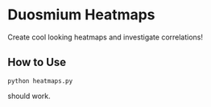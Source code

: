 # Duosmium Heatmaps

Create cool looking heatmaps and investigate correlations!

## How to Use

```
python heatmaps.py
```

should work.
